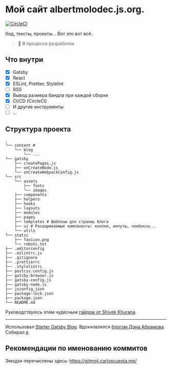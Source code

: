 # Мой сайт albertmolodec.js.org.

[![CircleCI](https://circleci.com/gh/albertmolodec/albertmolodec.github.io.svg?style=svg)](https://circleci.com/gh/albertmolodec/workflows/albertmolodec.github.io)

Код, тексты, проекты... Вот это вот всё.

> :loudspeaker: В процессе разработки

## Что внутри
- [x] Gatsby
- [x] React
- [x] ESLint, Prettier, Stylelint
- [ ] RSS
- [x] Вывод размера бандла при каждой сборке
- [x] CI/CD (CircleCI)
- [ ] И другие инструменты
- [ ] ...

## Структура проекта

```
.
└── content # 
    └── blog
        └── ...
└── gatsby
    ├── createPages.js
    ├── onCreateNode.js
    └── onCreateWebpackConfig.js
└── src
    └── assets
        ├── fonts
        └── images
    ├── components
    ├── helpers
    ├── hooks
    ├── layouts
    ├── modules
    ├── pages 
    ├── templates # Шаблоны для страниц блога
    ├── ui # Расшариваемые компоненты: кнопки, инпуты, чекбоксы... 
    └── utils
└── static
    ├── favicon.png
    └── robots.txt
├── .editorconfig
├── .eslintrc.js
├── .gitignore
├── .prettierrc
├── .stylelintrc
├── postcss.config.js
├── gatsby-browser.js
├── gatsby-config.js
├── gatsby-node.js
├── jsconfig.json
├── package-lock.json
├── package.json
└── README.md
```

Руководствуюсь этим чудесным [гайдом от Shivek Khurana](https://hackernoon.com/fractal-a-react-app-structure-for-infinite-scale-4dab943092af).

***

Использовал [Starter Gatsby Blog](https://github.com/gatsbyjs/gatsby-starter-blog).
Вдохновлялся [блогом Дэна Абрамова](https://overreacted.io/). Собирал [я](https://twitter.com/albert_molodec).

## Рекомендации по именованию коммитов

Эмодзи перечислены здесь: https://gitmoji.carloscuesta.me/
